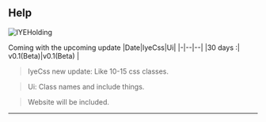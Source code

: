 ## Help
![IYEHolding](https://avatars2.githubusercontent.com/u/72132868?s=200&v=4)





Coming with the upcoming update
|Date|IyeCss|Ui|
|-|--|--|
|30 days :| v0.1(Beta)|v0.1(Beta)  |


>IyeCss new update: Like 10-15 css classes.

>Ui: Class names and include things.

>Website will be included.

 ****

